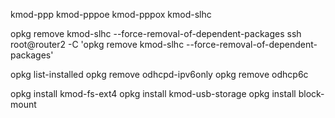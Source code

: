 kmod-ppp
kmod-pppoe
kmod-pppox
kmod-slhc

opkg remove kmod-slhc --force-removal-of-dependent-packages
ssh root@router2 -C 'opkg remove kmod-slhc --force-removal-of-dependent-packages'

opkg list-installed
opkg remove odhcpd-ipv6only
opkg remove odhcp6c

opkg install kmod-fs-ext4
opkg install kmod-usb-storage
opkg install block-mount

